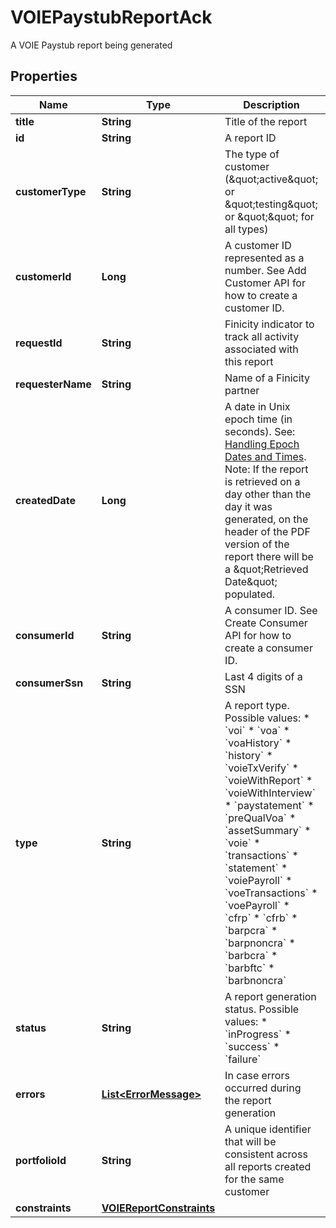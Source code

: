 

# VOIEPaystubReportAck

A VOIE Paystub report being generated

## Properties

| Name | Type | Description | Notes |
|------------ | ------------- | ------------- | -------------|
|**title** | **String** | Title of the report |  |
|**id** | **String** | A report ID |  |
|**customerType** | **String** | The type of customer (\&quot;active\&quot; or \&quot;testing\&quot; or \&quot;\&quot; for all types) |  |
|**customerId** | **Long** | A customer ID represented as a number. See Add Customer API for how to create a customer ID. |  |
|**requestId** | **String** | Finicity indicator to track all activity associated with this report |  |
|**requesterName** | **String** | Name of a Finicity partner |  |
|**createdDate** | **Long** | A date in Unix epoch time (in seconds). See: [Handling Epoch Dates and Times](https://developer.mastercard.com/open-banking-us/documentation/codes-and-formats/). Note: If the report is retrieved on a day other than the day it was generated, on the header of the PDF version of the report there will be a \&quot;Retrieved Date\&quot; populated. |  |
|**consumerId** | **String** | A consumer ID. See Create Consumer API for how to create a consumer ID. |  |
|**consumerSsn** | **String** | Last 4 digits of a SSN |  |
|**type** | **String** | A report type. Possible values:  * &#x60;voi&#x60;  * &#x60;voa&#x60;  * &#x60;voaHistory&#x60;  * &#x60;history&#x60;  * &#x60;voieTxVerify&#x60;  * &#x60;voieWithReport&#x60;  * &#x60;voieWithInterview&#x60;  * &#x60;paystatement&#x60;  * &#x60;preQualVoa&#x60;  * &#x60;assetSummary&#x60;  * &#x60;voie&#x60;  * &#x60;transactions&#x60;  * &#x60;statement&#x60;  * &#x60;voiePayroll&#x60;  * &#x60;voeTransactions&#x60;  * &#x60;voePayroll&#x60;  * &#x60;cfrp&#x60;  * &#x60;cfrb&#x60;  * &#x60;barpcra&#x60;  * &#x60;barpnoncra&#x60;  * &#x60;barbcra&#x60;  * &#x60;barbftc&#x60;  * &#x60;barbnoncra&#x60;  |  |
|**status** | **String** | A report generation status. Possible values:  * &#x60;inProgress&#x60;  * &#x60;success&#x60;  * &#x60;failure&#x60;  |  |
|**errors** | [**List&lt;ErrorMessage&gt;**](ErrorMessage.md) | In case errors occurred during the report generation |  [optional] |
|**portfolioId** | **String** | A unique identifier that will be consistent across all reports created for the same customer |  |
|**constraints** | [**VOIEReportConstraints**](VOIEReportConstraints.md) |  |  |



